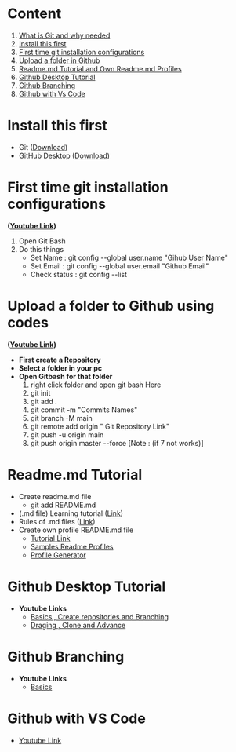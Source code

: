 
# Content

1. [What is Git and why needed](https://www.w3schools.com/git/git_intro.asp?remote=github)
2. [Install this first](#install-this-first)
3. [First time git installation configurations](#first-time-git-installation-configurations)
4. [Upload a folder in Github](#upload-a-folder-to-github-using-codes)
5. [Readme.md Tutorial and Own Readme.md Profiles](#readmemd-tutorial)
6. [Github Desktop Tutorial](#github-desktop-tutorial)
7. [Github Branching](#github-branching)
8. [Github with Vs Code](#github-with-vs-code)

# Install this first

* Git ([Download](https://git-scm.com/downloads))
* GitHub Desktop ([Download](https://desktop.github.com/))

# First time git installation configurations

**([Youtube Link](https://www.youtube.com/watch?v=yDntCIs-IJM))**

1. Open Git Bash
2. Do this things
    * Set Name :  git config --global user.name "Gihub User Name"
    * Set Email : git config --global user.email "Github Email"
    * Check status : git config --list

# Upload a folder to Github using codes

**([Youtube Link](https://www.youtube.com/watch?v=f-mUqIGa48s))**

* **First create a Repository**
* **Select a folder in your pc**
* **Open Gitbash for that folder**
    1. right click folder and open git bash Here
    2. git init
    3. git add .
    4. git commit -m "Commits Names"
    5. git branch -M main  
    6. git remote add origin " Git Repository Link"
    7. git push -u origin main
    8. git push origin master --force  [Note : (if 7 not works)]

# Readme.md Tutorial

* Create readme.md file  
  * git add README.md
* (.md file) Learning tutorial ([Link](https://agea.github.io/tutorial.md/))
* Rules of .md files ([Link](https://github.com/markdownlint/markdownlint/blob/master/docs/RULES.md))
* Create own profile README.md file
  * [Tutorial Link](https://www.youtube.com/watch?v=KhGWbt1dAKQ)
  * [Samples Readme Profiles](https://github.com/abhisheknaiidu/awesome-github-profile-readme)
  * [Profile Generator](https://arturssmirnovs.github.io/github-profile-readme-generator/)

# Github Desktop Tutorial

* **Youtube Links**
  * [Basics , Create repositories and Branching](https://www.youtube.com/watch?v=RPagOAUx2SQ&list=PLcL8q_TiioW0JLk03hM3cu_Nb5DRwBHa1&index=2&t=107s)
  * [Draging , Clone and Advance](https://www.youtube.com/watch?v=GOY9wMyr7pU&list=PLcL8q_TiioW0JLk03hM3cu_Nb5DRwBHa1&index=2)

# Github Branching

* **Youtube Links**
  * [Basics](https://www.youtube.com/watch?v=FegJzEFXdk8&list=PLcL8q_TiioW0JLk03hM3cu_Nb5DRwBHa1&index=17)

# Github with VS Code

* [Youtube Link](https://www.youtube.com/watch?v=rmuAKOlWMjA&list=PLcL8q_TiioW0JLk03hM3cu_Nb5DRwBHa1&index=11)
